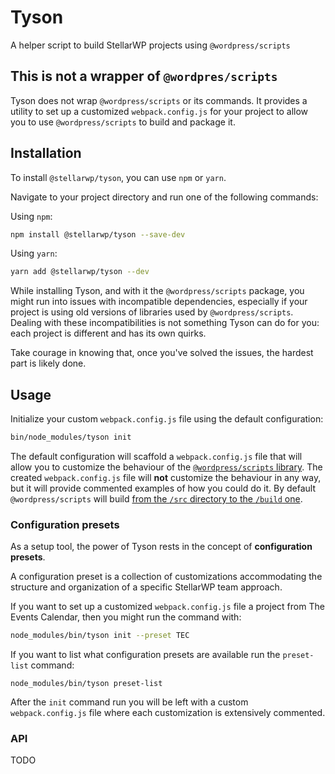 # Tyson

A helper script to build StellarWP projects using `@wordpress/scripts`

## This is not a wrapper of `@wordpres/scripts`

Tyson does not wrap `@wordpress/scripts` or its commands.
It provides a utility to set up a customized `webpack.config.js` for your project to allow you to use `@wordpress/scripts`
to build and package it.

## Installation

To install `@stellarwp/tyson`, you can use `npm` or `yarn`.

Navigate to your project directory and run one of the following commands:

Using `npm`:
```bash
npm install @stellarwp/tyson --save-dev
```

Using `yarn`:
```bash
yarn add @stellarwp/tyson --dev
```

While installing Tyson, and with it the `@wordpress/scripts` package, you might run into issues with incompatible
dependencies, especially if your project is using old versions of libraries used by `@wordpress/scripts`.
Dealing with these incompatibilities is not something Tyson can do for you: each project is different and has its
own quirks.

Take courage in knowing that, once you've solved the issues, the hardest part is likely done.

## Usage

Initialize your custom `webpack.config.js` file using the default configuration:

```bash
bin/node_modules/tyson init
```

The default configuration will scaffold a `webpack.config.js` file that will allow you to customize the behaviour
of the [`@wordpress/scripts` library][1]. The created `webpack.config.js` file will **not** customize the behaviour in
any way, but it will provide commented examples of how you could do it.
By default `@wordpress/scripts` will build [from the `/src` directory to the `/build` one][2].

### Configuration presets

As a setup tool, the power of Tyson rests in the concept of **configuration presets**.

A configuration preset is a collection of customizations accommodating the structure and organization of a specific StellarWP
team approach.

If you want to set up a customized `webpack.config.js` file a project from The Events Calendar, then you might run the
command with:

```bash
node_modules/bin/tyson init --preset TEC
```

If you want to list what configuration presets are available run the `preset-list` command:

```
node_modules/bin/tyson preset-list
```

After the `init` command run you will be left with a custom `webpack.config.js` file where each customization is
extensively commented.

### API

TODO

[1]: https://developer.wordpress.org/block-editor/reference-guides/packages/packages-scripts/#provide-your-own-webpack-config
[2]: https://developer.wordpress.org/block-editor/reference-guides/packages/packages-scripts/#build
